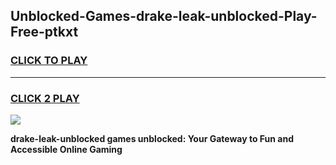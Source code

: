 
## Unblocked-Games-drake-leak-unblocked-Play-Free-ptkxt
<h3>
<a href="https://premium76.site?title=drake-leak-unblocked&ref=20M">CLICK TO PLAY</a></h3>
<hr>

<h3>
<a href="https://premium76.site?title=drake-leak-unblocked&ref=20M">CLICK 2 PLAY</a>
  
</h3>

<a href="https://premium76.site?title=drake-leak-unblocked&ref=19M"><img src="https://clearcache.store/games.png"></a>


**drake-leak-unblocked games unblocked: Your Gateway to Fun and Accessible Online Gaming**
